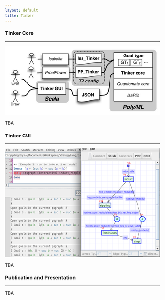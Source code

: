 ```yaml
---
layout: default
title: Tinker
---
```


### Tinker Core
****
 <center><img src="images/tinker.JPG"  title="The Tinker architecture" width="600" ></center>

TBA

### Tinker GUI
****
 <center><img src="images/tinker-isa-i.png" title="Tinker GUI with Isabelle" width="600" ></center>

TBA

### Publication and Presentation
********
TBA